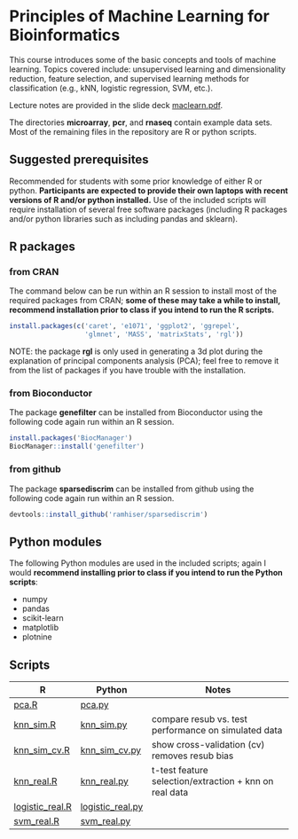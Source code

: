 # Principles of Machine Learning for Bioinformatics

This course introduces some of the basic concepts and tools of machine
learning. Topics covered include: unsupervised learning and
dimensionality reduction, feature selection, and supervised learning
methods for classification (e.g., kNN, logistic regression, SVM,
etc.).

Lecture notes are provided in the slide deck
[maclearn.pdf](maclearn.pdf).

The directories **microarray**, **pcr**, and **rnaseq** contain
example data sets. Most of the remaining files in the repository are R
or python scripts.

## Suggested prerequisites

Recommended for students with some prior knowledge of either R or
python. **Participants are expected to provide their own laptops with
recent versions of R and/or python installed.** Use of the included
scripts will require installation of several free software packages
(including R packages and/or python libraries such as including pandas
and sklearn).

## R packages

### from CRAN

The command below can be run within an R session to install most of
the required packages from CRAN; **some of these may take a while to
install, recommend installation prior to class if you intend to run
the R scripts.**

```R
install.packages(c('caret', 'e1071', 'ggplot2', 'ggrepel',
                   'glmnet', 'MASS', 'matrixStats', 'rgl'))
```

NOTE: the package **rgl** is only used in generating a 3d plot during
the explanation of principal components analysis (PCA); feel free to
remove it from the list of packages if you have trouble with the
installation.

### from Bioconductor

The package **genefilter** can be installed from Bioconductor using the
following code again run within an R session.

```R
install.packages('BiocManager')
BiocManager::install('genefilter')
```

### from github

The package **sparsediscrim** can be installed from github using the
following code again run within an R session.

```R
devtools::install_github('ramhiser/sparsediscrim')
```

## Python modules

The following Python modules are used in the included scripts; again I
would **recommend installing prior to class if you intend to run the
Python scripts**:
- numpy
- pandas
- scikit-learn
- matplotlib
- plotnine

## Scripts

| R                                    | Python                                 | Notes                                                  |
|--------------------------------------|----------------------------------------|--------------------------------------------------------|
| [pca.R](pca.R)                       | [pca.py](pca.py)                       |                                                        |
| [knn\_sim.R](knn\_sim.R)             | [knn\_sim.py](knn\_sim.py)             | compare resub vs. test performance on simulated data   |
| [knn\_sim\_cv.R](knn\_sim\_cv.R)     | [knn\_sim\_cv.py](knn\_sim\_cv.py)     | show cross-validation (cv) removes resub bias          |
| [knn\_real.R](knn\_real.R)           | [knn\_real.py](knn\_real.py)           | t-test feature selection/extraction + knn on real data |
| [logistic\_real.R](logistic\_real.R) | [logistic\_real.py](logistic\_real.py) |                                                        |
| [svm\_real.R](svm\_real.R)           | [svm\_real.py](svm\_real.py)           |                                                        |
